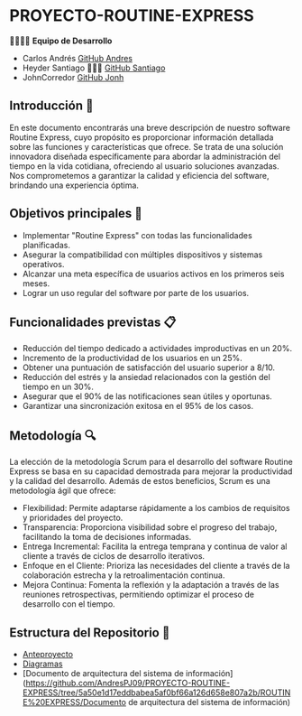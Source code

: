 # PROYECTO-ROUTINE-EXPRESS

👩‍💻👨‍💻 **Equipo de Desarrollo**
- Carlos Andrés    [GitHub Andres](https://github.com/AndresPJ09)
- Heyder Santiago 🧑🏻‍💻 [GitHub Santiago](https://github.com/Santiagorodriguezgalviz)
- JohnCorredor   [GitHub Jonh](https://github.com/jhonnCorredor)

## Introducción 🚀
En este documento encontrarás una breve descripción de nuestro software Routine Express, cuyo propósito es proporcionar información detallada sobre las funciones y características que ofrece. Se trata de una solución innovadora diseñada específicamente para abordar la administración del tiempo en la vida cotidiana, ofreciendo al usuario soluciones avanzadas. Nos comprometemos a garantizar la calidad y eficiencia del software, brindando una experiencia óptima.

## Objetivos principales 🎯
- Implementar "Routine Express" con todas las funcionalidades planificadas.
- Asegurar la compatibilidad con múltiples dispositivos y sistemas operativos.
- Alcanzar una meta específica de usuarios activos en los primeros seis meses.
- Lograr un uso regular del software por parte de los usuarios.

## Funcionalidades previstas 📋
- Reducción del tiempo dedicado a actividades improductivas en un 20%.
- Incremento de la productividad de los usuarios en un 25%.
- Obtener una puntuación de satisfacción del usuario superior a 8/10.
- Reducción del estrés y la ansiedad relacionados con la gestión del tiempo en un 30%.
- Asegurar que el 90% de las notificaciones sean útiles y oportunas.
- Garantizar una sincronización exitosa en el 95% de los casos.

## Metodología 🔍
La elección de la metodología Scrum para el desarrollo del software Routine Express se basa en su capacidad demostrada para mejorar la productividad y la calidad del desarrollo. Además de estos beneficios, Scrum es una metodología ágil que ofrece:

- Flexibilidad: Permite adaptarse rápidamente a los cambios de requisitos y prioridades del proyecto.
- Transparencia: Proporciona visibilidad sobre el progreso del trabajo, facilitando la toma de decisiones informadas.
- Entrega Incremental: Facilita la entrega temprana y continua de valor al cliente a través de ciclos de desarrollo iterativos.
- Enfoque en el Cliente: Prioriza las necesidades del cliente a través de la colaboración estrecha y la retroalimentación continua.
- Mejora Continua: Fomenta la reflexión y la adaptación a través de las reuniones retrospectivas, permitiendo optimizar el proceso de desarrollo con el tiempo.

## Estructura del Repositorio 📁

- [Anteproyecto](https://github.com/AndresPJ09/PROYECTO-ROUTINE-EXPRESS/tree/d590dac2dcbbbc15d3d70c2417a4b587538e6077/ROUTINE%20EXPRESS/Anteproyecto)
- [Diagramas](https://github.com/AndresPJ09/PROYECTO-ROUTINE-EXPRESS/tree/5a50e1d17eddbabea5af0bf66a126d658e807a2b/ROUTINE%20EXPRESS/Diagramas)
- [Documento de arquitectura del sistema de información](https://github.com/AndresPJ09/PROYECTO-ROUTINE-EXPRESS/tree/5a50e1d17eddbabea5af0bf66a126d658e807a2b/ROUTINE%20EXPRESS/Documento de arquitectura del sistema de información)

